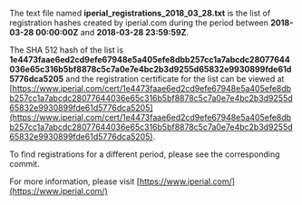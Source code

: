 The text file named **iperial_registrations_2018_03_28.txt** is the list of registration hashes created by iperial.com during the period between **2018-03-28 00:00:00Z** and **2018-03-28 23:59:59Z**.

The SHA 512 hash of the list is **1e4473faae6ed2cd9efe67948e5a405efe8dbb257cc1a7abcdc28077644036e65c316b5bf8878c5c7a0e7e4bc2b3d9255d65832e9930899fde61d5776dca5205** and the registration certificate for the list can be viewed at [https://www.iperial.com/cert/1e4473faae6ed2cd9efe67948e5a405efe8dbb257cc1a7abcdc28077644036e65c316b5bf8878c5c7a0e7e4bc2b3d9255d65832e9930899fde61d5776dca5205](https://www.iperial.com/cert/1e4473faae6ed2cd9efe67948e5a405efe8dbb257cc1a7abcdc28077644036e65c316b5bf8878c5c7a0e7e4bc2b3d9255d65832e9930899fde61d5776dca5205).

To find registrations for a different period, please see the corresponding commit.

For more information, please visit [https://www.iperial.com/](https://www.iperial.com/)
